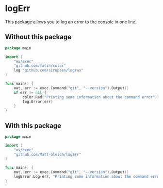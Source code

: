 # logErr

This package allows you to log an error to the console in one line.

## Without this package

```go
package main

import (
    "os/exec"
    "github.com/fatih/color"
    log "github.com/sirupsen/logrus"
)

func main() {
    out, err := exec.Command("git", "--version").Output()
    if err != nil {
        color.Red("Printing some information about the command error")
        log.Error(err)
    }
}
```

## With this package

```go
package main

import (
    "os/exec"
    "github.com/Matt-Gleich/logErr"
)

func main() {
    out, err := exec.Command("git", "--version").Output()
    logError.Log(err, "Printing some information about the command error")
}
```
